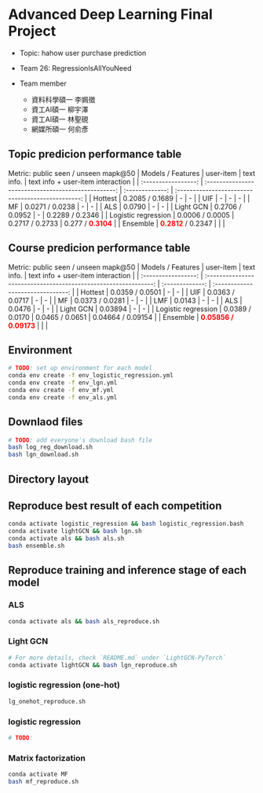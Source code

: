 # Advanced Deep Learning Final Project
- Topic: hahow user purchase prediction
- Team 26: RegressionIsAllYouNeed

- Team member
  - 資料科學碩一 李姵徵
  - 資工AI碩一 柳宇澤
  - 資工AI碩一 林聖硯
  - 網媒所碩一 何俞彥

## Topic predicion performance table

Metric: public seen / unseen mapk@50
|  Models / Features  |                      user-item                      |   text info.    |         text info + user-item interaction         |
| :-----------------: | :-------------------------------------------------: | :-------------: | :-----------------------------------------------: |
|       Hottest       |                   0.2085 / 0.1689                   |        -        |                         -                         |
|         UIF         |                          -                          |        -        |                         -                         |
|         MF          |                   0.0271 / 0.0238                   |        -        |                         -                         |
|         ALS         |                       0.0790                        |        -        |                         -                         |
|      Light GCN      |                   0.2706 / 0.0952                   |        -        |                  0.2289 / 0.2346                  |
| Logistic regression |                   0.0006 / 0.0005                   | 0.2717 / 0.2733 | 0.277 / <span style="color:red">**0.3104**</span> |
|      Ensemble       | <span style="color:red">**0.2812** </span> / 0.2347 |                 |                                                   |

## Course predicion performance table

Metric: public seen / unseen mapk@50
|  Models / Features  |                            user-item                            |   text info.    | text info + user-item interaction |
| :-----------------: | :-------------------------------------------------------------: | :-------------: | :-------------------------------: |
|       Hottest       |                         0.0359 / 0.0501                         |        -        |                 -                 |
|         UIF         |                         0.0363 / 0.0717                         |        -        |                 -                 |
|         MF          |                         0.0373 / 0.0281                         |        -        |                 -                 |
|         LMF         |                             0.0143                              |        -        |                 -                 |
|         ALS         |                             0.0476                              |        -        |                 -                 |
|      Light GCN      |                             0.03894                             |        -        |                 -                 |
| Logistic regression |                         0.0389 / 0.0170                         | 0.0465 / 0.0651 |         0.04664 / 0.09154         |
|      Ensemble       | <span style="color:red"> **0.05856 / 0.09173**          </span> |                 |                                   |

## Environment

```bash
# TODO: set up environment for each model
conda env create -f env_logistic_regression.yml
conda env create -f env_lgn.yml
conda env create -f env_mf.yml
conda env create -f env_als.yml
```

## Downlaod files

```bash
# TODO: add everyone's download bash file
bash log_reg_download.sh
bash lgn_download.sh
```

## Directory layout



## Reproduce best result of each competition
```bash
conda activate logistic_regression && bash logistic_regression.bash
conda activate lightGCN && bash lgn.sh
conda activate als && bash als.sh
bash ensemble.sh
```

## Reproduce training and inference stage of each model 
### ALS
```bash
conda activate als && bash als_reproduce.sh
```

### Light GCN
```bash
# For more details, check `README.md` under `LightGCN-PyTorch`
conda activate lightGCN && bash lgn_reproduce.sh
```

### logistic regression (one-hot)
```bash
lg_onehot_reproduce.sh
```

### logistic regression 
```bash
# TODO:

```

### Matrix factorization
```bash
conda activate MF
bash mf_reproduce.sh
```
